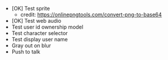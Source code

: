 - [OK] Test sprite
  - credit: https://onlinepngtools.com/convert-png-to-base64
- [OK] Test web audio
- Test user id ownership model
- Test character selector
- Test display user name
- Gray out on blur
- Push to talk
